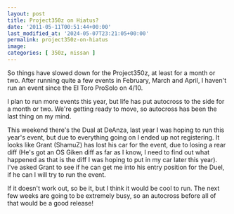 ```yaml
---
layout: post
title: Project350z on Hiatus?
date: '2011-05-11T00:51:44+00:00'
last_modified_at: '2024-05-07T23:21:05+00:00'
permalink: project350z-on-hiatus
image:
categories: [ 350z, nissan ]
---
```

So things have slowed down for the Project350z, at least for a month or two. After running quite a few events in February, March and April, I haven't run an event since the El Toro ProSolo on 4/10.

I plan to run more events this year, but life has put autocross to the side for a month or two. We're getting ready to move, so autocross has been the last thing on my mind.

This weekend there's the Dual at DeAnza, last year I was hoping to run this year's event, but due to everything going on I ended up not registering. It looks like Grant (ShamuZ) has lost his car for the event, due to losing a rear diff (He's got an OS Giken diff as far as I know, I need to find out what happened as that is the diff I was hoping to put in my car later this year). I've asked Grant to see if he can get me into his entry position for the Duel, if he can I will try to run the event.

If it doesn't work out, so be it, but I think it would be cool to run. The next few weeks are going to be extremely busy, so an autocross before all of that would be a good release!
